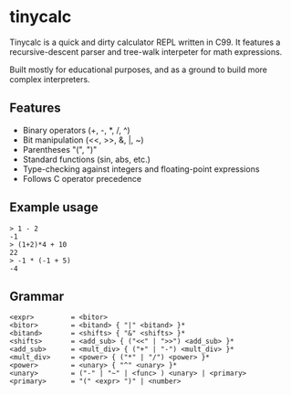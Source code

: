 # tinycalc
Tinycalc is a quick and dirty calculator REPL written in C99. It features a recursive-descent parser and tree-walk interpeter for math expressions.

Built mostly for educational purposes, and as a ground to build more complex interpreters.

## Features
    
- Binary operators (+, -, *, /, ^)
- Bit manipulation (<<, >>, &, |, ~)
- Parentheses "(", ")"
- Standard functions (sin, abs, etc.)
- Type-checking against integers and floating-point expressions
- Follows C operator precedence 

## Example usage
    
    > 1 - 2
    -1
    > (1+2)*4 + 10
    22
    > -1 * (-1 + 5)
    -4

## Grammar

    <expr>         = <bitor> 
    <bitor>        = <bitand> { "|" <bitand> }*
    <bitand>       = <shifts> { "&" <shifts> }*
    <shifts>       = <add_sub> { ("<<" | ">>") <add_sub> }*
    <add_sub>      = <mult_div> { ("+" | "-") <mult_div> }*
    <mult_div>     = <power> { ("*" | "/") <power> }*
    <power>        = <unary> { "^" <unary> }*
    <unary>        = ("-" | "~" | <func> ) <unary> | <primary>
    <primary>      = "(" <expr> ")" | <number>


 
            
